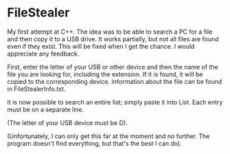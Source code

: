 # FileStealer
My first attempt at C++.
The idea was to be able to search a PC for a file and then copy it to a USB drive. It works partially, but not all files are found even if they exist. This will be fixed when I get the chance. I would appreciate any feedback. 

First, enter the letter of your USB or other device and then the name of the file you are looking for, including the extension. If it is found, it will be copied to the corresponding device. Information about the file can be found in FileStealerInfo.txt.

It is now possible to search an entire list; simply paste it into List. Each entry must be on a separate line.

(The letter of your USB device must be D).

(Unfortunately, I can only get this far at the moment and no further. The program doesn't find everything, but that's the best I can do).
